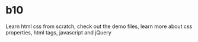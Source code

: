 # b10
Learn html css from scratch, check out the demo files, learn more about css properties, html tags, javascript and jQuery
